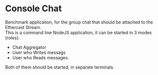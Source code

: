 # Console Chat

Benchmark application, for the group chat that should be attached to the Ethercast Stream.  
This is a command line NodeJS application, it can be started in 3 modes (roles):
 * Chat Aggregator
 * User who Writes messags
 * User who Reads messages.  
  
Both of them should be started, in separate terminals.  

